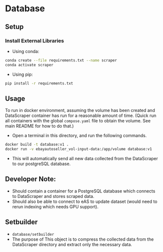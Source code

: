 # Database

## Setup

### Install External Libraries
- Using conda:
```bash
conda create --file requirements.txt --name scraper
conda activate scraper
```
- Using pip:
```bash
pip install -r requirements.txt
```

## Usage
To run in docker environment, assuming the volume has been created and DataScraper container has run for a reasonable amount of time. (Quick run all containers with the global `compose.yaml` file to obtain the volume. See main README for how to do that.)

- Open a terminal in this directory, and run the following commands.
```sh
docker build -t database:v1 .
docker run -v ebayautoseller_vol-input-data:/app/volume database:v1
```
- This will automatically send all new data collected from the DataScraper to our postgreSQL database.


## Developer Note:
- Should contain a container for a PostgreSQL database which connects to DataScraper and stores scraped data.
- Should also be able to connect to eAS to update dataset (would need to rerun indexing which needs GPU support).

## Setbuilder
- `database/setbuilder`
- The purpose of This object is to compress the collected data from the DataScraper directory and extract only the necessary data.
